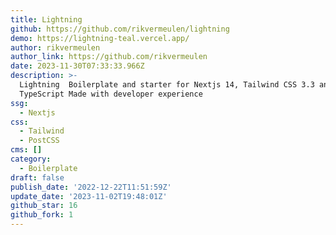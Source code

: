 ```yaml
---
title: Lightning
github: https://github.com/rikvermeulen/lightning
demo: https://lightning-teal.vercel.app/
author: rikvermeulen
author_link: https://github.com/rikvermeulen
date: 2023-11-30T07:33:33.966Z
description: >-
  Lightning ️ Boilerplate and starter for Nextjs 14, Tailwind CSS 3.3 and
  TypeScript Made with developer experience
ssg:
  - Nextjs
css:
  - Tailwind
  - PostCSS
cms: []
category:
  - Boilerplate
draft: false
publish_date: '2022-12-22T11:51:59Z'
update_date: '2023-11-02T19:48:01Z'
github_star: 16
github_fork: 1
---
```

